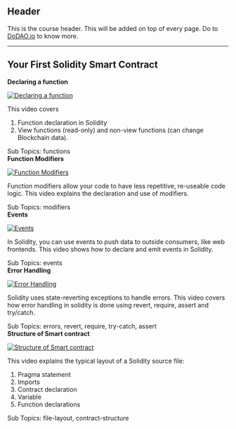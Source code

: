 ## Header
This is the course header. This will be added on top of every page. Do to [DoDAO.io](https://www.dodao.io) to know more.

 ---
 
 ## Your First Solidity Smart Contract
 
  **Declaring a function**
 
 [![Declaring a function](https://img.youtube.com/vi/71cmPaD_AnQ/0.jpg)](https://www.youtube.com/watch?v=71cmPaD_AnQ)     
 
 This video covers 
1) Function declaration in Solidity 
2) View functions (read-only) and non-view functions (can change Blockchain data).
    
 
 Sub Topics: functions    
  **Function Modifiers**
 
 [![Function Modifiers](https://img.youtube.com/vi/b6FBWsz7VaI/0.jpg)](https://www.youtube.com/watch?v=b6FBWsz7VaI)     
 
 Function modifiers allow your code to have less repetitive, re-useable code logic. This video explains the declaration and use of modifiers.
    
 
 Sub Topics: modifiers    
  **Events**
 
 [![Events](https://img.youtube.com/vi/jaMHPT-78HM/0.jpg)](https://www.youtube.com/watch?v=jaMHPT-78HM)     
 
 In Solidity, you can use events to push data to outside consumers, like web frontends.
This video shows how to declare and emit events in Solidity.
    
 
 Sub Topics: events    
  **Error Handling**
 
 [![Error Handling](https://img.youtube.com/vi/1Mi1ub9bIv8/0.jpg)](https://www.youtube.com/watch?v=1Mi1ub9bIv8)     
 
 Solidity uses state-reverting exceptions to handle errors. 
This video covers how error handling in solidity is done using revert, require, assert and try/catch.
    
 
 Sub Topics: errors, revert, require, try-catch, assert    
  **Structure of Smart contract**
 
 [![Structure of Smart contract](https://img.youtube.com/vi/yzcp594R92c/0.jpg)](https://www.youtube.com/watch?v=yzcp594R92c)     
 
 This video explains the typical layout of a Solidity source file: 
1) Pragma statement
2) Imports
3) Contract declaration
4) Variable 
5) Function declarations
    
 
 Sub Topics: file-layout, contract-structure    
 
